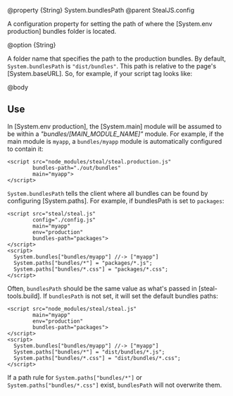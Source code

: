 @property {String} System.bundlesPath
@parent StealJS.config

A configuration property for setting the path of where the [System.env production] 
bundles folder is located.

@option {String} 

A folder name that specifies the path to the production bundles.  By default,
`System.bundlesPath` is `"dist/bundles"`. This path is relative to the page's [System.baseURL]. So, for example, if your script tag looks like:

@body

## Use

In [System.env production], the [System.main] module will be assumed to be within a 
_"bundles/[MAIN\_MODULE\_NAME]"_ module. For example, if the main module is `myapp`,
a `bundles/myapp` module is automatically configured to contain it:

```
<script src="node_modules/steal/steal.production.js"
		bundles-path="./out/bundles"
        main="myapp">
</script>
```

`System.bundlesPath` tells the client where all bundles can be found by configuring
[System.paths]. For example, if bundlesPath is set to `packages`:

```
<script src="steal/steal.js"
        config="./config.js"
        main="myapp"
        env="production"
        bundles-path="packages">
</script>
<script>
  System.bundles["bundles/myapp"] //-> ["myapp"]
  System.paths["bundles/*"] = "packages/*.js";
  System.paths["bundles/*.css"] = "packages/*.css";
</script>
```

Often, `bundlesPath` should be the same value as what's passed in [steal-tools.build]. If `bundlesPath` is not set, it will set the default bundles paths:

```
<script src="node_modules/steal/steal.js"
        main="myapp"
        env="production"
        bundles-path="packages">
</script>
<script>
  System.bundles["bundles/myapp"] //-> ["myapp"]
  System.paths["bundles/*"] = "dist/bundles/*.js";
  System.paths["bundles/*.css"] = "dist/bundles/*.css";
</script>
```

If a path rule for `System.paths["bundles/*"]` or `System.paths["bundles/*.css"]`
exist, `bundlesPath` will not overwrite them.

